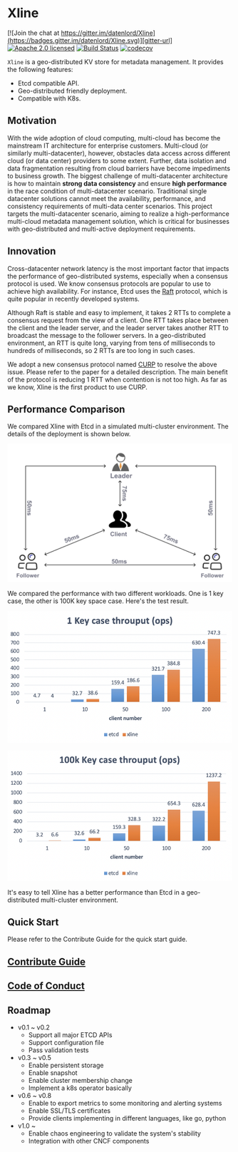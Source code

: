 # Xline

[![Join the chat at https://gitter.im/datenlord/Xline](https://badges.gitter.im/datenlord/Xline.svg)][gitter-url]
[![Apache 2.0 licensed][apache-badge]][apache-url]
[![Build Status][actions-badge]][actions-url]
[![codecov](https://codecov.io/gh/datenlord/xline/branch/master/graph/badge.svg)][cov-url]

[gitter-url]: https://gitter.im/datenlord/Xline?utm_source=badge&utm_medium=badge&utm_campaign=pr-badge&utm_content=badge
[apache-badge]: https://img.shields.io/badge/license-Apache--2.0-brightgreen
[apache-url]: https://github.com/datenlord/Xline/blob/master/LICENSE
[actions-badge]: https://github.com/datenlord/xline/actions/workflows/ci.yml/badge.svg?branch=master
[actions-url]: https://github.com/datenlord/xline/actions
[cov-url]: https://codecov.io/gh/datenlord/xline

`Xline` is a geo-distributed KV store for metadata management. It provides the
following features:

- Etcd compatible API.
- Geo-distributed friendly deployment.
- Compatible with K8s.

## Motivation

With the wide adoption of cloud computing, multi-cloud has become the mainstream IT architecture for enterprise customers.
Multi-cloud (or similarly multi-datacenter), however, obstacles data access across different cloud (or data center) providers to some extent.
Further, data isolation and data fragmentation resulting from cloud barriers have become
impediments to business growth. The biggest challenge of multi-datacenter
architecture is how to maintain **strong data consistency** and ensure **high
performance** in the race condition of multi-datacenter scenario.
Traditional single datacenter solutions cannot meet the
availability, performance, and consistency requirements of multi-data center
scenarios. This project targets the multi-datacenter scenario, aiming to
realize a high-performance multi-cloud metadata management solution, which is
critical for businesses with geo-distributed and multi-active
deployment requirements.

## Innovation

Cross-datacenter network latency is the most important factor that impacts the
performance of geo-distributed systems, especially when a consensus protocol is
used. We know consensus protocols are popular to use to achieve high
availability. For instance, Etcd uses the [Raft](https://raft.github.io/)
protocol, which is quite popular in recently developed systems.

Although Raft is stable and easy to implement, it takes 2 RTTs to complete a
consensus request from the view of a client. One RTT takes place between the
client and the leader server, and the leader server takes another RTT to
broadcast the message to the follower servers. In a geo-distributed environment,
an RTT is quite long, varying from tens of milliseconds to hundreds of
milliseconds, so 2 RTTs are too long in such cases.

We adopt a new consensus protocol named
[CURP](https://www.usenix.org/system/files/nsdi19-park.pdf) to resolve the above
issue. Please refer to the paper for a detailed description. The main benefit of
the protocol is reducing 1 RTT when contention is not too high. As far as we
know, Xline is the first product to use CURP.

## Performance Comparison

We compared Xline with Etcd in a simulated multi-cluster environment. The
details of the deployment is shown below.

![test deployment](./img/xline_test_deployment.jpg)

We compared the performance with two different workloads. One is 1 key case, the
other is 100K key space case. Here's the test result.

![1 key test](./img/1-key-perf.png)

![100k_key_test](./img/100k-key-perf.png)

It's easy to tell Xline has a better performance than Etcd in a geo-distributed
multi-cluster environment.

## Quick Start

Please refer to the Contribute Guide for the quick start guide.

## [Contribute Guide](./CONTRIBUTING.md)

## [Code of Conduct](./CODE_OF_CONDUCT.md)

## Roadmap

- v0.1 ~ v0.2
    - Support all major ETCD APIs
    - Support configuration file
    - Pass validation tests
- v0.3 ~ v0.5
    - Enable persistent storage
    - Enable snapshot
    - Enable cluster membership change
    - Implement a k8s operator basically
- v0.6 ~ v0.8
    - Enable to export metrics to some monitoring and alerting systems
    - Enable SSL/TLS certificates
    - Provide clients implementing in different languages, like go, python
- v1.0 ~
  - Enable chaos engineering to validate the system's stability
  - Integration with other CNCF components
